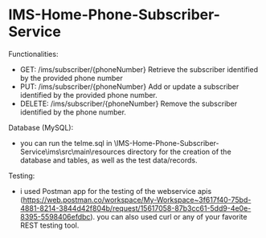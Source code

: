 # IMS-Home-Phone-Subscriber-Service

Functionalities:
- GET:         /ims/subscriber/{phoneNumber}
Retrieve the subscriber identified by the provided phone number
- PUT:          /ims/subscriber/{phoneNumber}
Add or update a subscriber identified by the provided phone number.
- DELETE:       /ims/subscriber/{phoneNumber}
Remove the subscriber identified by the phone number.

Database (MySQL):
- you can run the telme.sql in \IMS-Home-Phone-Subscriber-Service\ims\src\main\resources directory for the creation of the database and tables, as well as the test data/records.

Testing:
- i used Postman app for the testing of the webservice apis (https://web.postman.co/workspace/My-Workspace~3f617f40-75bd-4881-8214-3844d42f804b/request/15617058-87b3cc61-5dd9-4e0e-8395-5598406efdbc). you can also used curl or any of your favorite REST testing tool.
